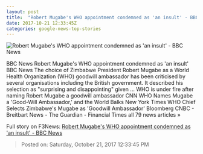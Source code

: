 ```yaml
---
layout: post
title:  "Robert Mugabe's WHO appointment condemned as 'an insult' - BBC News"
date: 2017-10-21 12:33:45Z
categories: google-news-top-stories
---
```


![Robert Mugabe's WHO appointment condemned as 'an insult' - BBC News](https://ichef.bbci.co.uk/news/1024/cpsprodpb/141C2/production/_98407328_mediaitem98407326.jpg)

BBC News Robert Mugabe's WHO appointment condemned as 'an insult' BBC News The choice of Zimbabwe President Robert Mugabe as a World Health Organization (WHO) goodwill ambassador has been criticised by several organisations including the British government. It described his selection as "surprising and disappointing" given ... WHO is under fire after naming Robert Mugabe a goodwill ambassador CNN WHO Names Mugabe a 'Good-Will Ambassador,' and the World Balks New York Times WHO Chief Selects Zimbabwe's Mugabe as 'Goodwill Ambassador' Bloomberg CNBC - Breitbart News - The Guardian - Financial Times all 79 news articles »


Full story on F3News: [Robert Mugabe's WHO appointment condemned as 'an insult' - BBC News](http://www.f3nws.com/n/gyEyMC)

> Posted on: Saturday, October 21, 2017 12:33:45 PM

